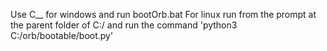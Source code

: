Use C__ for windows and run bootOrb.bat
For linux run from the prompt at the parent folder of C:/ and run the command 'python3 C:/orb/bootable/boot.py'
